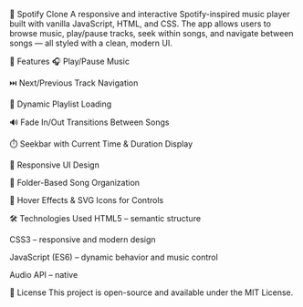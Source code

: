 🎵 Spotify Clone
A responsive and interactive Spotify-inspired music player built with vanilla JavaScript, HTML, and CSS. The app allows users to browse music, play/pause tracks, seek within songs, and navigate between songs — all styled with a clean, modern UI.

🚀 Features
🎧 Play/Pause Music

⏭️ Next/Previous Track Navigation

📜 Dynamic Playlist Loading

🔊 Fade In/Out Transitions Between Songs

⏱️ Seekbar with Current Time & Duration Display

📱 Responsive UI Design

📂 Folder-Based Song Organization

🎨 Hover Effects & SVG Icons for Controls

🛠️ Technologies Used
HTML5 – semantic structure

CSS3 – responsive and modern design

JavaScript (ES6) – dynamic behavior and music control

Audio API – native <audio> features for playback

📄 License
This project is open-source and available under the MIT License.
